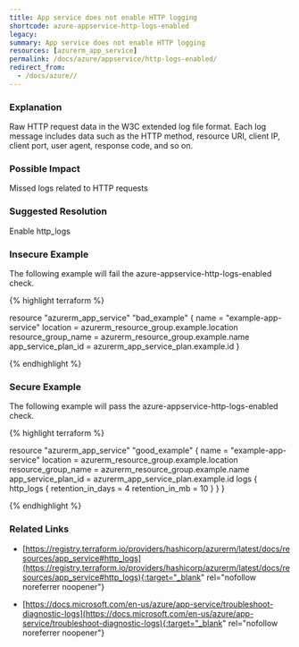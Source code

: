 ```yaml
---
title: App service does not enable HTTP logging
shortcode: azure-appservice-http-logs-enabled
legacy: 
summary: App service does not enable HTTP logging 
resources: [azurerm_app_service] 
permalink: /docs/azure/appservice/http-logs-enabled/
redirect_from: 
  - /docs/azure//
---
```


### Explanation

Raw HTTP request data in the W3C extended log file format. Each log message includes data such as the HTTP method, resource URI, client IP, client port, user agent, response code, and so on.

### Possible Impact
Missed logs related to HTTP requests

### Suggested Resolution
Enable http_logs


### Insecure Example

The following example will fail the azure-appservice-http-logs-enabled check.

{% highlight terraform %}

resource "azurerm_app_service" "bad_example" {
  name                = "example-app-service"
  location            = azurerm_resource_group.example.location
  resource_group_name = azurerm_resource_group.example.name
  app_service_plan_id = azurerm_app_service_plan.example.id
}

{% endhighlight %}



### Secure Example

The following example will pass the azure-appservice-http-logs-enabled check.

{% highlight terraform %}

resource "azurerm_app_service" "good_example" {
  name                = "example-app-service"
  location            = azurerm_resource_group.example.location
  resource_group_name = azurerm_resource_group.example.name
  app_service_plan_id = azurerm_app_service_plan.example.id
  logs {
    http_logs {
      retention_in_days = 4
      retention_in_mb = 10
    }
  }
}

{% endhighlight %}



### Related Links


- [https://registry.terraform.io/providers/hashicorp/azurerm/latest/docs/resources/app_service#http_logs](https://registry.terraform.io/providers/hashicorp/azurerm/latest/docs/resources/app_service#http_logs){:target="_blank" rel="nofollow noreferrer noopener"}

- [https://docs.microsoft.com/en-us/azure/app-service/troubleshoot-diagnostic-logs](https://docs.microsoft.com/en-us/azure/app-service/troubleshoot-diagnostic-logs){:target="_blank" rel="nofollow noreferrer noopener"}



